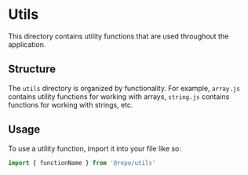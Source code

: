 # Utils

This directory contains utility functions that are used throughout the application.

## Structure

The `utils` directory is organized by functionality. For example, `array.js` contains utility functions for working with arrays, `string.js` contains functions for working with strings, etc.

## Usage

To use a utility function, import it into your file like so:

```javascript
import { functionName } from '@repo/utils'
```
